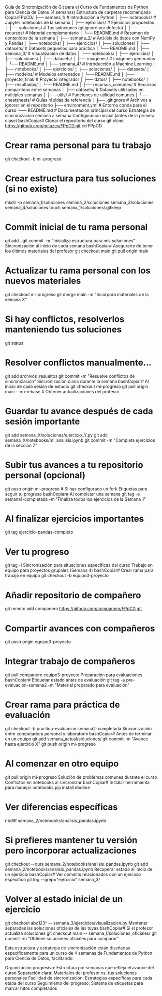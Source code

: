 Guía de Sincronización de Git para el Curso de Fundamentos de Python para Ciencia de Datos (4 semanas)
Estructura de carpetas recomendada
CopiarFPpCD/
├── semana_1/                 # Introducción a Python
│   ├── notebooks/            # Jupyter notebooks de la semana
│   ├── ejercicios/           # Ejercicios propuestos
│   ├── soluciones/           # Tus soluciones (gitignore por defecto)
│   ├── recursos/             # Material complementario
│   └── README.md             # Resumen de contenidos de la semana
│
├── semana_2/                 # Análisis de datos con NumPy y Pandas
│   ├── notebooks/
│   ├── ejercicios/
│   ├── soluciones/
│   ├── datasets/             # Datasets pequeños para práctica
│   └── README.md
│
├── semana_3/                 # Visualización de datos
│   ├── notebooks/
│   ├── ejercicios/
│   ├── soluciones/
│   ├── datasets/
│   ├── imagenes/             # Imágenes generadas
│   └── README.md
│
├── semana_4/                 # Introducción a Machine Learning
│   ├── notebooks/
│   ├── ejercicios/
│   ├── soluciones/
│   ├── datasets/
│   ├── modelos/              # Modelos entrenados
│   └── README.md
│
├── proyecto_final/           # Proyecto integrador
│   ├── datos/
│   ├── notebooks/
│   ├── resultados/
│   └── README.md
│
├── recursos_comunes/         # Recursos compartidos entre semanas
│   ├── datasets/             # Datasets utilizados en múltiples semanas
│   ├── utils/                # Funciones de utilidad comunes
│   └── cheatsheets/          # Guías rápidas de referencia
│
├── .gitignore                # Archivos a ignorar en el repositorio
├── environment.yml           # Entorno conda para el curso
└── README.md                 # Documentación principal del curso
Estrategia de sincronización semana a semana
Configuración inicial (antes de la primera clase)
bashCopiar# Clonar el repositorio del curso
git clone https://github.com/gdiazes/FPpCD.git
cd FPpCD

# Crear rama personal para tu trabajo
git checkout -b mi-progreso

# Crear estructura para tus soluciones (si no existe)
mkdir -p semana_1/soluciones semana_2/soluciones semana_3/soluciones semana_4/soluciones
touch semana_1/soluciones/.gitkeep

# Commit inicial de tu rama personal
git add .
git commit -m "Inicializa estructura para mis soluciones"
Sincronización al inicio de cada semana
bashCopiar# Asegurarte de tener los últimos materiales del profesor
git checkout main
git pull origin main

# Actualizar tu rama personal con los nuevos materiales
git checkout mi-progreso
git merge main -m "Incorpora materiales de la semana X"

# Si hay conflictos, resolverlos manteniendo tus soluciones
git status
# Resolver conflictos manualmente...
git add archivos_resueltos
git commit -m "Resuelve conflictos de sincronización"
Sincronización diaria durante la semana
bashCopiar# Al inicio de cada sesión de estudio
git checkout mi-progreso
git pull origin main --no-rebase  # Obtener actualizaciones del profesor

# Guardar tu avance después de cada sesión importante
git add semana_X/soluciones/ejercicio_Y.py
git add semana_X/notebooks/mi_analisis.ipynb
git commit -m "Completa ejercicios de la sección Z"

# Subir tus avances a tu repositorio personal (opcional)
git push origin mi-progreso  # Si has configurado un fork
Etiquetas para seguir tu progreso
bashCopiar# Al completar una semana
git tag -a semana1-completada -m "Finaliza todos los ejercicios de la Semana 1"

# Al finalizar ejercicios importantes
git tag ejercicio-pandas-completo

# Ver tu progreso
git tag -l
Sincronización para situaciones específicas del curso
Trabajo en equipo para proyectos grupales (Semana 4)
bashCopiar# Crear rama para trabajo en equipo
git checkout -b equipo3-proyecto

# Añadir repositorio de compañero
git remote add companero https://github.com/companero/FPpCD.git

# Compartir avances con compañeros
git push origin equipo3-proyecto

# Integrar trabajo de compañeros
git pull companero equipo3-proyecto
Preparación para evaluaciones
bashCopiar# Etiquetar estado antes de evaluación
git tag -a pre-evaluacion-semana2 -m "Material preparado para evaluación"

# Crear rama para práctica de evaluación
git checkout -b practica-evaluacion semana2-completada
Sincronización entre computadora personal y laboratorio
bashCopiar# Antes de terminar en un equipo
git add semana_actual/soluciones/
git commit -m "Avance hasta ejercicio X"
git push origin mi-progreso

# Al comenzar en otro equipo
git pull origin mi-progreso
Solución de problemas comunes durante el curso
Conflictos en notebooks al sincronizar
bashCopiar# Instalar herramienta para manejar notebooks
pip install nbdime

# Ver diferencias específicas
nbdiff semana_2/notebooks/analisis_pandas.ipynb

# Si prefieres mantener tu versión pero incorporar actualizaciones
git checkout --ours semana_2/notebooks/analisis_pandas.ipynb
git add semana_2/notebooks/analisis_pandas.ipynb
Recuperar estado al inicio de un ejercicio
bashCopiar# Ver commits relacionados con un ejercicio específico
git log --grep="ejercicio" semana_3/

# Volver al estado inicial de un ejercicio
git checkout abc123^ -- semana_3/ejercicios/visualizacion.py
Mantener separadas las soluciones oficiales de las tuyas
bashCopiar# Si el profesor actualiza soluciones
git checkout main -- semana_1/soluciones_oficiales/
git commit -m "Obtiene soluciones oficiales para comparar"

Esta estructura y estrategia de sincronización están diseñadas específicamente para un curso de 4 semanas de Fundamentos de Python para Ciencia de Datos, facilitando:

Organización progresiva: Estructura por semanas que refleja el avance del curso
Separación clara: Materiales del profesor vs. tus soluciones personales
Facilidad de sincronización: Estrategias específicas para cada etapa del curso
Seguimiento del progreso: Sistema de etiquetas para marcar hitos completados
